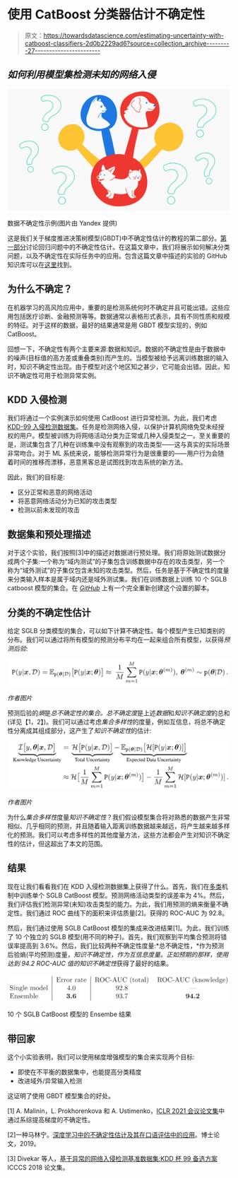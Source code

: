 # 使用 CatBoost 分类器估计不确定性

> 原文：<https://towardsdatascience.com/estimating-uncertainty-with-catboost-classifiers-2d0b2229ad6?source=collection_archive---------27----------------------->

## *如何利用模型集检测未知的网络入侵*

![](img/54a9be1671a70060d80fad79ea14c119.png)

数据不确定性示例(图片由 Yandex 提供)

这是我们关于梯度推进决策树模型(GBDT)中不确定性估计的教程的第二部分。[第一部分](/tutorial-uncertainty-estimation-with-catboost-255805ff217e)讨论回归问题中的不确定性估计。在这篇文章中，我们将展示如何解决分类问题，以及不确定性在实际任务中的应用。包含这篇文章中描述的实验的 GitHub 知识库可以在[这里](https://github.com/yandex-research/GBDT-uncertainty)找到。

## **为什么不确定？**

在机器学习的高风险应用中，重要的是检测系统何时不确定并且可能出错。这些应用包括医疗诊断、金融预测等等。数据通常以表格形式表示，具有不同性质和规模的特征。对于这样的数据，最好的结果通常是用 GBDT 模型实现的，例如 CatBoost。

回想一下，不确定性有两个主要来源:数据和知识。数据的不确定性是由于数据中的噪声(目标值的高方差或重叠类别)而产生的。当模型被给予远离训练数据的输入时，知识不确定性出现。由于模型对这个地区知之甚少，它可能会出错。因此，知识不确定性可用于检测异常实例。

## **KDD 入侵检测**

我们将通过一个实例演示如何使用 CatBoost 进行异常检测。为此，我们考虑 [KDD-99 入侵检测数据集](http://kdd.ics.uci.edu/databases/kddcup99/kddcup99.html)。任务是检测网络入侵，以保护计算机网络免受未经授权的用户。模型被训练为将网络活动分类为正常或几种入侵类型之一。至关重要的是，测试集包含了几种在训练集中没有观察到的攻击类型——这与真实的实际场景非常吻合。对于 ML 系统来说，能够检测异常行为是很重要的——用户行为会随着时间的推移而漂移，恶意黑客总是试图找到攻击系统的新方法。

因此，我们的目标是:

*   区分正常和恶意的网络活动
*   将恶意网络活动分为已知的攻击类型
*   检测以前未发现的攻击

## 数据集和预处理描述

对于这个实验，我们按照[3]中的描述对数据进行预处理。我们将原始测试数据分成两个子集:一个称为“域内测试”的子集包含训练数据中存在的攻击类型，另一个称为“域外测试”的子集仅包含未知的攻击类型。然后，任务是基于不确定性的度量来分类输入样本是属于域内还是域外测试集。我们在训练数据上训练 10 个 SGLB catboost 模型的集合。在 [*GitHub*](https://github.com/yandex-research/GBDT-uncertainty) 上有一个完全重新创建这个设置的脚本。

## 分类的不确定性估计

给定 SGLB 分类模型的集合，可以如下计算不确定性。每个模型产生已知类别的分布。我们可以通过将所有模型的预测分布平均在一起来组合所有模型，以获得*预测后验*:

![](img/84c0870b63763b1a2fd81ee6db9e4d03.png)

*作者图片*

预测后验的*熵*是*总不确定性的集合。总不确定度*是上述*数据*和*知识不确定度*的总和(详见【1，2】)。我们可以通过考虑*集合多样性*的度量，例如互信息，将总不确定性分离成其组成部分，这产生了*知识不确定性*的估计:

![](img/c8b71c76ce60dcf85b43422910e49b12.png)

*作者图片*

为什么*集合多样性*度量*知识不确定性*？我们假设模型集合将对熟悉的数据产生非常相似、几乎相同的预测，并且随着输入距离训练数据越来越远，将产生越来越多样化的预测。我们可以考虑多样性的其他度量方法，这些方法都会产生对知识不确定性的估计，但这超出了本文的范围。

## 结果

现在让我们看看我们在 KDD 入侵检测数据集上获得了什么。首先，我们在[多类](https://catboost.ai/docs/concepts/loss-functions-multiclassification.html)机制中训练单个 SGLB CatBoost 模型。预测网络活动类型的误差率为 4%。然后，我们评估我们检测异常(未知)攻击类型的能力。为此，我们用预测的熵来衡量不确定性。我们通过 ROC 曲线下的面积来评估质量[2]。获得的 ROC-AUC 为 92.8。

然后，我们通过使用 SGLB CatBoost 模型的集成来改进结果[1]。为此，我们训练了 10 个独立的 SGLB 模型(用不同的种子)。首先，我们观察到平均集合预测将错误率提高到 3.6%。然后，我们比较两种不确定性度量:*总不确定性，*作为预测后验熵(平均预测)度量，*知识不确定性，*作为互信息度量。正如预期的那样，使用达到 94.2 ROC-AUC 值的*知识不确定性*获得了最好的结果。

![](img/e5eefc5033bca7100f16a11f154054e3.png)

10 个 SGLB CatBoost 模型的 Ensembe 结果

## 带回家

这个小实验表明，我们可以使用梯度增强模型的集合来实现两个目标:

*   即使在不平衡的数据集中，也能提高分类精度
*   改进域外/异常输入检测

这证明了使用 GBDT 模型集合的好处。

[1] A. Malinin，L. Prokhorenkova 和 A. Ustimenko，[ICLR 2021 会议论文集](https://arxiv.org/pdf/2006.10562.pdf)中通过系综提高梯度的不确定性。

[2]一种马林宁。[深度学习中的不确定性估计及其在口语评估中的应用](https://www.repository.cam.ac.uk/bitstream/handle/1810/298857/PhD_Thesis-61.pdf?sequence=1)。博士论文，2019。

[3] Divekar 等人，[基于异常的网络入侵检测基准数据集:KDD 杯 99 备选方案](https://arxiv.org/pdf/1811.05372.pdf)ICCCS 2018 论文集。
